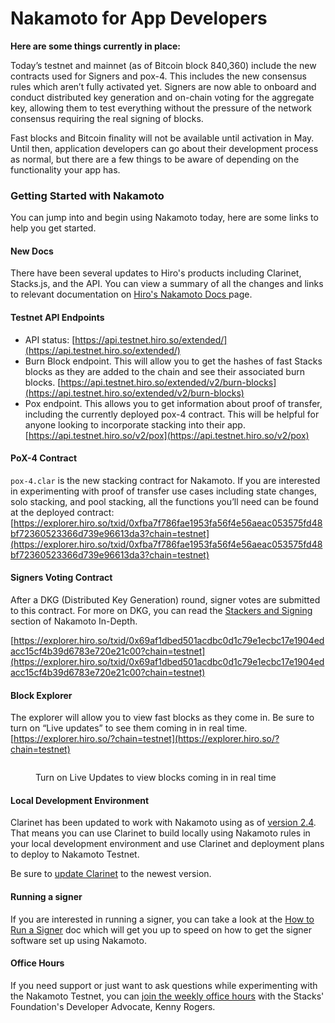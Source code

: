# Nakamoto for App Developers

**Here are some things currently in place:**

Today’s testnet and mainnet (as of Bitcoin block 840,360) include the new contracts used for Signers and pox-4. This includes the new consensus rules which aren’t fully activated yet. Signers are now able to onboard and conduct distributed key generation and on-chain voting for the aggregate key, allowing them to test everything without the pressure of the network consensus requiring the real signing of blocks.

Fast blocks and Bitcoin finality will not be available until activation in May. Until then, application developers can go about their development process as normal, but there are a few things to be aware of depending on the functionality your app has.

### Getting Started with Nakamoto

You can jump into and begin using Nakamoto today, here are some links to help you get started.

#### New Docs

There have been several updates to Hiro's products including Clarinet, Stacks.js, and the API. You can view a summary of all the changes and links to relevant documentation on [Hiro's Nakamoto Docs ](https://docs.hiro.so/nakamoto)page.

#### Testnet API Endpoints

* API status: [https://api.testnet.hiro.so/extended/](https://api.testnet.hiro.so/extended/)
* Burn Block endpoint. This will allow you to get the hashes of fast Stacks blocks as they are added to the chain and see their associated burn blocks. [https://api.testnet.hiro.so/extended/v2/burn-blocks](https://api.testnet.hiro.so/extended/v2/burn-blocks)
* Pox endpoint. This allows you to get information about proof of transfer, including the currently deployed pox-4 contract. This will be helpful for anyone looking to incorporate stacking into their app. [https://api.testnet.hiro.so/v2/pox](https://api.testnet.hiro.so/v2/pox)

#### PoX-4 Contract

`pox-4.clar` is the new stacking contract for Nakamoto. If you are interested in experimenting with proof of transfer use cases including state changes, solo stacking, and pool stacking, all the functions you’ll need can be found at the deployed contract: [https://explorer.hiro.so/txid/0xfba7f786fae1953fa56f4e56aeac053575fd48bf72360523366d739e96613da3?chain=testnet](https://explorer.hiro.so/txid/0xfba7f786fae1953fa56f4e56aeac053575fd48bf72360523366d739e96613da3?chain=testnet)

#### Signers Voting Contract

After a DKG (Distributed Key Generation) round, signer votes are submitted to this contract. For more on DKG, you can read the [Stackers and Signing](../what-is-the-nakamoto-release/nakamoto-in-depth/stackers-and-signing.md) section of Nakamoto In-Depth.

[https://explorer.hiro.so/txid/0x69af1dbed501acdbc0d1c79e1ecbc17e1904edacc15cf4b39d6783e720e21c00?chain=testnet](https://explorer.hiro.so/txid/0x69af1dbed501acdbc0d1c79e1ecbc17e1904edacc15cf4b39d6783e720e21c00?chain=testnet)

#### Block Explorer

The explorer will allow you to view fast blocks as they come in. Be sure to turn on “Live updates” to see them coming in in real time. [https://explorer.hiro.so/?chain=testnet](https://explorer.hiro.so/?chain=testnet)

<figure><img src="../../.gitbook/assets/image (4).png" alt=""><figcaption><p>Turn on Live Updates to view blocks coming in in real time</p></figcaption></figure>

#### Local Development Environment

Clarinet has been updated to work with Nakamoto using as of [version 2.4](https://github.com/hirosystems/clarinet/releases/tag/v2.4.0). That means you can use Clarinet to build locally using Nakamoto rules in your local development environment and use Clarinet and deployment plans to deploy to Nakamoto Testnet.

Be sure to [update Clarinet](https://docs.hiro.so/clarinet/getting-started) to the newest version.

#### Running a signer

If you are interested in running a signer, you can take a look at the [How to Run a Signer](../signing-and-stacking/running-a-signer.md) doc which will get you up to speed on how to get the signer software set up using Nakamoto.

#### Office Hours

If you need support or just want to ask questions while experimenting with the Nakamoto Testnet, you can [join the weekly office hours](https://events.stacks.co/event/HD16484710) with the Stacks' Foundation's Developer Advocate, Kenny Rogers.
